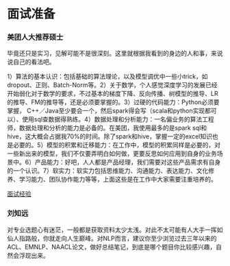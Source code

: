 # 面试准备

### 美团人大推荐硕士

毕竟还只是实习，见解可能不是很深刻。这里就根据我看到的身边的人和事，来说说自己的看法吧。

1）算法的基本认识：包括基础的算法理论，以及模型调优中一些小trick，如dropout、正则、Batch-Norm等。2）关于数学，个人感觉深度学习的发展已经开始弱化对于数学的要求，不过基本的梯度下降、反向传播、树模型的推导、LR的推导、FM的推导等，还是必须要掌握的。3）过硬的代码能力：Python必须要掌握， C++／Java至少要会一个，然后spark得会写（scala和python实现都可以）、使用sql查数据得熟练。4）数据处理和分析能力：一名偏业务的算法工程师，数据处理和分析的能力是必备的。在美团，我使用最多的是spark sql和hive，这大概会占据我70%的时间。除了spark和hive，掌握一定的excel知识也是必要的。5）模型的积累和迁移能力：在工作中，模型的积累同样是必要的，对一些新出来的模型，我们不仅要弄明白如何做，更要反思如何应用到自身的业务场景中。6）产品能力：好吧，人人都是产品经理，我们需要对这些产品需求有自身的一个认识。7）软实力：软实力包括思维能力、沟通能力、表达能力、文化修养、学习能力、团队协作能力等等，上面这些是在工作中大家需要注重培养的。

[面试经验](https://mp.weixin.qq.com/s/R49s2zJSyyhpOiJdsszzkg)

### 刘知远

对专业选题心有迷茫，一般都是获取资料太少太浅。对此不太可能有人大手一挥如仙人指路般，你就走向人生巅峰。对NLP而言，建议你至少浏览过去三年以来的ACL、EMNLP、NAACL论文，做好总结笔记，到底是哪个题目你比较感兴趣，自然会浮现出来。

